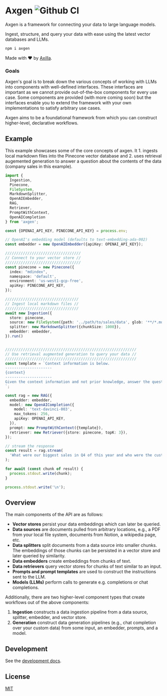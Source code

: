# Axgen ![Github CI](https://github.com/axilla-io/axgen/workflows/Github%20CI/badge.svg)

Axgen is a framework for connecting your data to large language models.

Ingest, structure, and query your data with ease using the latest vector databases and LLMs.

```bash
npm i axgen
```

Made with ❤️ by [Axilla](https://axilla.io).

### Goals

Axgen's goal is to break down the various concepts of working with LLMs into components with well-defined interfaces.
These interfaces are important as we cannot provide out-of-the-box components for every use case. Some components are
provided (with more coming soon) but the interfaces enable you to extend the framework with your own implementations
to satisfy arbitrary use cases.

Axgen aims to be a foundational framework from which you can construct higher-level, declarative workflows.

## Example

This example showcases some of the core concepts of axgen. It 1. ingests local markdown files into the Pinecone vector database
and 2. uses retrieval augemented generation to answer a question about the contents of the data (company sales in this example).

```ts
import {
  Ingestion,
  Pinecone,
  FileSystem,
  MarkdownSplitter,
  OpenAIEmbedder,
  RAG,
  Retriever,
  PromptWithContext,
  OpenAICompletion
} from 'axgen';

const {OPENAI_API_KEY, PINECONE_API_KEY} = process.env;

// OpenAI's embedding model (defaults to text-embedding-ada-002)
const embedder = new OpenAIEmbedder({apiKey: OPENAI_API_KEY});

//////////////////////////////////
// Connect to your vector store //
//////////////////////////////////
const pinecone = new Pinecone({
  index: "mdindex",
  namespace: 'default',
  environment: 'us-west1-gcp-free',
  apiKey: PINECONE_API_KEY,
});

/////////////////////////////////
// Ingest local markdown files //
/////////////////////////////////
await new Ingestion({
  store: pinecone,
  source: new FileSystem({path: '../path/to/sales/data', glob: '**/*.md'}),
  splitter: new MarkdownSplitter({chunkSize: 1000}),
  embedder: embedder,
}).run()


///////////////////////////////////////////////////////////
// Use retrieval augmented generation to query your data //
///////////////////////////////////////////////////////////
const template = `Context information is below.
---------------------
{context}
---------------------
Given the context information and not prior knowledge, answer the question: {query}
`;

const rag = new RAG({
  embedder: embedder,
  model: new OpenAICompletion({
    model: 'text-davinci-003',
    max_tokens: 256,
    apiKey: OPENAI_API_KEY,
  }),
  prompt: new PromptWithContext({template}),
  retriever: new Retriever({store: pinecone, topK: 3}),
});

// stream the response
const result = rag.stream(
  'What were our biggest sales in Q4 of this year and who were the customers?'
);

for await (const chunk of result) {
  process.stdout.write(chunk);
}

process.stdout.write('\n');
```

## Overview

The main components of the API are as follows:

* **Vector stores** persist your data embeddings which can later be queried.
* **Data sources** are documents pulled from arbitrary locations, e.g., a PDF from your local file system, documents from Notion, a wikipedia page, etc.
* **Data splitters** split documents from a data source into smaller chunks. The embeddings of those chunks can be persisted in a vector store and later queried by similarity.
* **Data embedders** create embeddings from chunks of text.
* **Data retrievers** query vector stores for chunks of text similar to an input.
* **Prompts and prompt templates** are used to construct the instructions sent to the LLM.
* **Models (LLMs)** perform calls to generate e.g. completions or chat completions.

Additionally, there are two higher-level component types that create workflows out of the above components:

1. **Ingestion** constructs a data ingestion pipeline from a data source, splitter, embedder, and vector store.
2. **Generation** construct data generation pipelines (e.g., chat completion over your custom data) from some input, an embedder, prompts, and a model.

## Development

See the [development docs](docs/development.md).

## License

[MIT](LICENSE.md)
